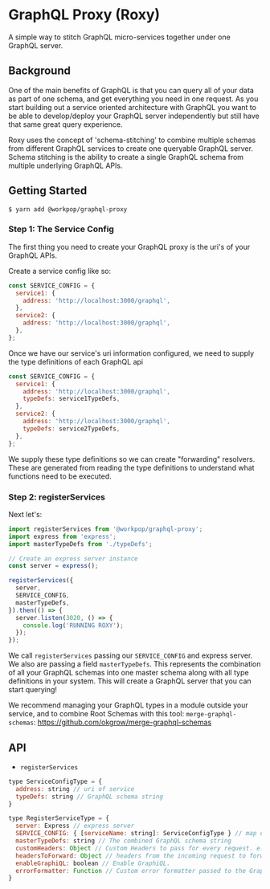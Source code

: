 # GraphQL Proxy (Roxy)

A simple way to stitch GraphQL micro-services together under one GraphQL server.

## Background

One of the main benefits of GraphQL is that you can query all of your data as part of one schema, and get everything you need in one request. As you start building out a service oriented architecture with GraphQL you want to be able to develop/deploy your GraphQL server independently but still have that same great query experience.

Roxy uses the concept of 'schema-stitching' to combine multiple schemas from different GraphQL services to create one queryable GraphQL server. Schema stitching is the ability to create a single GraphQL schema from multiple underlying GraphQL APIs.

## Getting Started

`$ yarn add @workpop/graphql-proxy`

### Step 1: The Service Config

The first thing you need to create your GraphQL proxy is the uri's of your GraphQL APIs.

Create a service config like so:

```js
const SERVICE_CONFIG = {
  service1: {
    address: 'http://localhost:3000/graphql',
  },
  service2: {
    address: 'http://localhost:3000/graphql',
  },
};
```

Once we have our service's uri information configured, we need to supply the type definitions of each GraphQL api

```js
const SERVICE_CONFIG = {
  service1: {
    address: 'http://localhost:3000/graphql',
    typeDefs: service1TypeDefs,
  },
  service2: {
    address: 'http://localhost:3000/graphql',
    typeDefs: service2TypeDefs,
  },
};
```

We supply these type definitions so we can create "forwarding" resolvers. These are generated from reading the type definitions to understand what functions need to be executed.

### Step 2: registerServices

Next let's:

```js
import registerServices from '@workpop/graphql-proxy';
import express from 'express';
import masterTypeDefs from './typeDefs';

// Create an express server instance
const server = express();

registerServices({
  server,
  SERVICE_CONFIG,
  masterTypeDefs,
}).then(() => {
  server.listen(3020, () => {
    console.log('RUNNING ROXY');
  });
});
```

We call `registerServices` passing our `SERVICE_CONFIG` and express server. We also are passing a field `masterTypeDefs`. This represents the combination of all your GraphQL schemas into one master schema along with all type definitions in your system. This will create a GraphQL server that you can start querying!

We recommend managing your GraphQL types in a module outside your service, and to combine Root Schemas with this tool:
`merge-graphql-schemas`: https://github.com/okgrow/merge-graphql-schemas


## API

* `registerServices`

```js
type ServiceConfigType = {
  address: string // uri of service
  typeDefs: string // GraphQL schema string
}

type RegisterServiceType = {
  server: Express // express server
  SERVICE_CONFIG: { [serviceName: string]: ServiceConfigType } // map of services with their URIs and typedefs
  masterTypeDefs: string // The combined GraphQL schema string
  customHeaders: Object // Custom Headers to pass for every request. e.g. Basic Authorizaton
  headersToForward: Object // headers from the incoming request to forward to down stream services
  enableGraphiQL: boolean // Enable GraphiQL.
  errorFormatter: Function // Custom error formatter passed to the GraphQL express middleware
}
```
